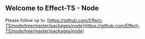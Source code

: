 ## Welcome to Effect-TS - Node

Please follow up to: [https://github.com/Effect-TS/node/tree/master/packages/node](https://github.com/Effect-TS/node/tree/master/packages/node)
